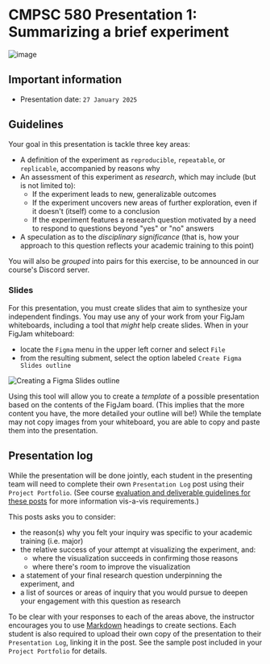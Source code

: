 # CMPSC 580 Presentation 1: Summarizing a brief experiment

![image](https://github.com/user-attachments/assets/d6a1cfbf-9e61-4e96-885b-e895076fa83d)

## Important information

* Presentation date: `27 January 2025`

## Guidelines

Your goal in this presentation is tackle three key areas:

- A definition of the experiment as `reproducible`, `repeatable`, or `replicable`, accompanied by reasons why
- An assessment of this experiment as _research_, which may include (but is not limited to):
  - If the experiment leads to new, generalizable outcomes
  - If the experiment uncovers new areas of further exploration, even if it doesn't (itself) come to a conclusion
  - If the experiment features a research question motivated by a need to respond to questions beyond "yes" or "no" answers
- A speculation as to the _disciplinary significance_ (that is, how your approach to this question reflects your academic training to this point)

You will also be _grouped_ into pairs for this exercise, to be announced in our course's Discord server.

### Slides

For this presentation, you must create slides that aim to synthesize your independent findings. You may use any of your
work from your FigJam whiteboards, including a tool that _might_ help create slides. When in your FigJam whiteboard:

- locate the `Figma` menu in the upper left corner and select `File`
- from the resulting subment, select the option labeled `Create Figma Slides outline`

![Creating a Figma Slides outline](https://github.com/user-attachments/assets/db1f1f8b-651a-408e-8eab-d4622944d1ad)

Using this tool will allow you to create a _template_ of a possible presentation based on the contents of the FigJam board. (This implies
that the more content you have, the more detailed your outline will be!) While the template may not copy images from your
whiteboard, you are able to copy and paste them into the presentation.

## Presentation log

While the presentation will be done jointly, each student in the presenting team will need to complete their own `Presentation Log` post
using their `Project Portfolio`. (See course [evaluation and deliverable guidelines for these posts](https://github.com/allegheny-college-cmpsc-580-spring-2025/course-materials/blob/main/CODE_OF_CONDUCT.md#presentation-log) for more information vis-a-vis requirements.)

This posts asks you to consider:
* the reason(s) why you felt your inquiry was specific to your academic training (i.e. major)
* the relative success of your attempt at visualizing the experiment, and:
  * where the visualization succeeds in confirming those reasons
  * where there's room to improve the visualization
* a statement of your final research question underpinning the experiment, and
* a list of sources or areas of inquiry that you would pursue to deepen your engagement with this question as research

To be clear with your responses to each of the areas above, the instructor encourages you to use [Markdown](https://github.com/adam-p/markdown-here/wiki/markdown-cheatsheet) headings to create sections.
Each student is also required to upload their own copy of the presentation to their `Presentation Log`, linking it in the post. See the
sample post included in your `Project Portfolio` for details.
